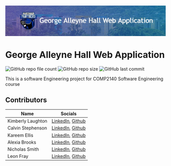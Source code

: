 ![Banner](images/Branding/repoBanner.jpg)
# George Alleyne Hall Web Application
![GitHub repo file count](https://img.shields.io/github/directory-file-count/KareemEllis/SWEN_Project?color=%23654DC6&style=for-the-badge)
![GitHub repo size](https://img.shields.io/github/repo-size/KareemEllis/SWEN_Project?color=%234A58C3&style=for-the-badge)
![GitHub last commit](https://img.shields.io/github/last-commit/KareemEllis/SWEN_Project?color=%232667BF&style=for-the-badge)

This is a software Engineering project for COMP2140 Software Engineering course

## Contributors
| Name | Socials |
| ----------- | ----------- |
| Kimberly Laughton | [LinkedIn](https://www.linkedin.com/feed/?nis=true), [Github](https://github.com/Kimlaugh)|
| Calvin Stephenson | [LinkedIn](https://www.linkedin.com/feed/?nis=true), [Github](https://github.com/cstephenson882)|
| Kareem Ellis | [LinkedIn](https://www.linkedin.com/in/kareem-ellis-1b14a318b/), [Github](https://github.com/KareemEllis) |
| Alexia Brooks | [LinkedIn](https://www.linkedin.com/feed/?nis=true), [Github](https://github.com/LexxiaB) |
| Nicholas Smith | [LinkedIn](https://www.linkedin.com/feed/?nis=true), [Github](https://github.com/NickSmith2002) |
| Leon Fray | [LinkedIn](https://www.linkedin.com/feed/?nis=true), [Github](https://github.com/LeonFray) |
